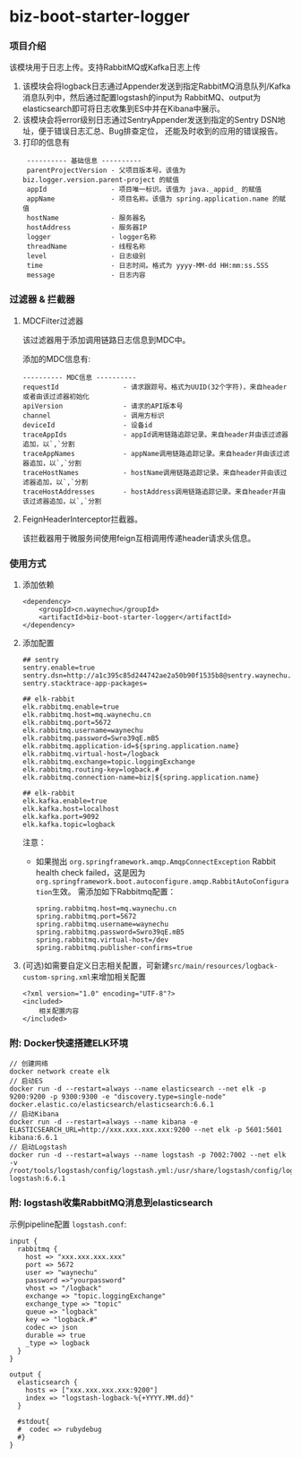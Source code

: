 # biz-boot-starter-logger

### 项目介绍

该模块用于日志上传。支持RabbitMQ或Kafka日志上传

1. 该模块会将logback日志通过Appender发送到指定RabbitMQ消息队列/Kafka消息队列中，然后通过配置logstash的input为
RabbitMQ、output为elasticsearch即可将日志收集到ES中并在Kibana中展示。  
2. 该模块会将error级别日志通过SentryAppender发送到指定的Sentry DSN地址，便于错误日志汇总、Bug排查定位，
还能及时收到的应用的错误报告。
3. 打印的信息有
    ```
     ---------- 基础信息 ----------
     parentProjectVersion - 父项目版本号。该值为 biz.logger.version.parent-project 的赋值
     appId                - 项目唯一标识。该值为 java._appid_ 的赋值
     appName              - 项目名称。该值为 spring.application.name 的赋值
     hostName             - 服务器名
     hostAddress          - 服务器IP
     logger               - logger名称
     threadName           - 线程名称
     level                - 日志级别
     time                 - 日志时间。格式为 yyyy-MM-dd HH:mm:ss.SSS
     message              - 日志内容
    ```

### 过滤器 & 拦截器

1. MDCFilter过滤器

    该过滤器用于添加调用链路日志信息到MDC中。

    添加的MDC信息有:
    ```
    ---------- MDC信息 ----------
    requestId                - 请求跟踪号。格式为UUID(32个字符)，来自header或者由该过滤器初始化
    apiVersion               - 请求的API版本号
    channel                  - 调用方标识
    deviceId                 - 设备id
    traceAppIds              - appId调用链路追踪记录。来自header并由该过滤器追加，以`,`分割
    traceAppNames            - appName调用链路追踪记录。来自header并由该过滤器追加，以`,`分割
    traceHostNames           - hostName调用链路追踪记录。来自header并由该过滤器追加，以`,`分割
    traceHostAddresses       - hostAddress调用链路追踪记录。来自header并由该过滤器追加，以`,`分割
   ```
2. FeignHeaderInterceptor拦截器。

    该拦截器用于微服务间使用feign互相调用传递header请求头信息。
  
### 使用方式

1. 添加依赖

    ```
    <dependency>
        <groupId>cn.waynechu</groupId>
        <artifactId>biz-boot-starter-logger</artifactId>
    </dependency>
    ```
2. 添加配置

    ```
    ## sentry
    sentry.enable=true
    sentry.dsn=http://a1c395c85d244742ae2a50b90f1535b8@sentry.waynechu.cn:9000/2
    sentry.stacktrace-app-packages=
   
    ## elk-rabbit
    elk.rabbitmq.enable=true
    elk.rabbitmq.host=mq.waynechu.cn
    elk.rabbitmq.port=5672
    elk.rabbitmq.username=waynechu
    elk.rabbitmq.password=Swro39qE.mB5
    elk.rabbitmq.application-id=${spring.application.name}
    elk.rabbitmq.virtual-host=/logback
    elk.rabbitmq.exchange=topic.loggingExchange
    elk.rabbitmq.routing-key=logback.#
    elk.rabbitmq.connection-name=biz|${spring.application.name}
   
    ## elk-rabbit
    elk.kafka.enable=true
    elk.kafka.host=localhost
    elk.kafka.port=9092
    elk.kafka.topic=logback
    ```
   
    注意：
    - 如果抛出 `org.springframework.amqp.AmqpConnectException` Rabbit health check failed，这是因为`org.springframework.boot.autoconfigure.amqp.RabbitAutoConfiguration`生效。
    需添加如下Rabbitmq配置：
        ```
        spring.rabbitmq.host=mq.waynechu.cn
        spring.rabbitmq.port=5672
        spring.rabbitmq.username=waynechu
        spring.rabbitmq.password=Swro39qE.mB5
        spring.rabbitmq.virtual-host=/dev
        spring.rabbitmq.publisher-confirms=true
        ```

3. (可选)如需要自定义日志相关配置，可新建`src/main/resources/logback-custom-spring.xml`来增加相关配置
    ```
    <?xml version="1.0" encoding="UTF-8"?>
    <included>
        相关配置内容
    </included>
    ```
### 附: Docker快速搭建ELK环境

```
// 创建网络
docker network create elk
// 启动ES
docker run -d --restart=always --name elasticsearch --net elk -p 9200:9200 -p 9300:9300 -e "discovery.type=single-node" docker.elastic.co/elasticsearch/elasticsearch:6.6.1
// 启动Kibana
docker run -d --restart=always --name kibana -e ELASTICSEARCH_URL=http://xxx.xxx.xxx.xxx:9200 --net elk -p 5601:5601 kibana:6.6.1
// 启动Logstash
docker run -d --restart=always --name logstash -p 7002:7002 --net elk -v /root/tools/logstash/config/logstash.yml:/usr/share/logstash/config/logstash.yml logstash:6.6.1
```

### 附: logstash收集RabbitMQ消息到elasticsearch

示例pipeline配置 `logstash.conf`: 

```
input {
  rabbitmq {
    host => "xxx.xxx.xxx.xxx"
    port => 5672
    user => "waynechu"
    password =>"yourpassword"
    vhost => "/logback"
    exchange => "topic.loggingExchange"
    exchange_type => "topic"
    queue => "logback"
    key => "logback.#"
    codec => json
    durable => true
	_type => logback
  }
}

output {
  elasticsearch {
    hosts => ["xxx.xxx.xxx.xxx:9200"]
    index => "logstash-logback-%{+YYYY.MM.dd}"
  }

  #stdout{
  #  codec => rubydebug
  #}
}
```